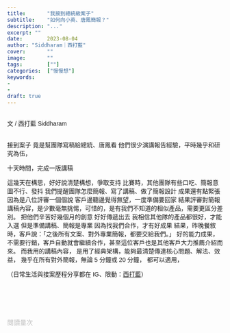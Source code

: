 ```yaml
---
title:       "我接到總統級案子"
subtitle:    "如何向小英、唐鳳簡報？"
description: "..."
excerpt: ""
date:        2023-08-04
author: "Siddharam｜西打藍"
cover:       ""
image:       ""
tags:        [""]
categories:  ["慢慢想"]
keywords:
- 
- 
draft: true
---
```


<article style="font-family: 'Noto Sans TC', '微軟正黑體', sans-serif; font-weight: 300;">

<br>文 / 西打藍 Siddharam<br><br>

接到案子
竟是幫團隊寫稿給總統、唐鳳看
他們很少演講報告經驗，平時幾乎和研究為伍，

十天時間，完成一版講稿

這幾天在構思，好好說清楚構想，爭取支持
比賽時，其他團隊有些口吃、簡報意圖不行、發抖
我們提醒團隊怎麼簡報、寫了講稿、做了簡報設計
成果還有點緊張
因為是八位評審一個個說
客戶邊聽邊覺得無望，一度準備要回家
結果評審對簡報講稿內容，是少數毫無挑惕，可惜的，是有我們不知道的相似產品，需要更區分差別。
把他們辛苦好幾個月的創意
好好傳遞出去
我相信其他隊的產品都很好，才能入選
但是準備講稿、簡報是專業
因為找我們合作，才有好成果
結果，昨晚餐敘時，客戶說：「之後所有文案、對外專業簡報，都要交給我們。」
好的能力成果，不需要行銷，客戶自動就會繼續合作，甚至這位客戶也是其他客戶大力推薦介紹而來。
而我用的講稿內容，
是用了經典架構，能夠最清楚傳達核心問題、解法、效益，
幾乎在所有對外簡報，無論 5 分鐘或 20 分鐘，
都可以適用，



（日常生活與接案歷程分享都在 IG、限動：<a href="https://www.instagram.com/sidd.blue/" target="_blank">西打藍</a>）<br><br>

<!-- <h3 class="article-h1-color"></h3><br> -->

<br><br><br>

</article>

<div style="color: #bfbfbf; font-size: 15px;" id="busuanzi_container_page_pv">
  閱讀量<span id="busuanzi_value_page_pv"></span>次
</div>

<script src="../../js/post.js"></script>
